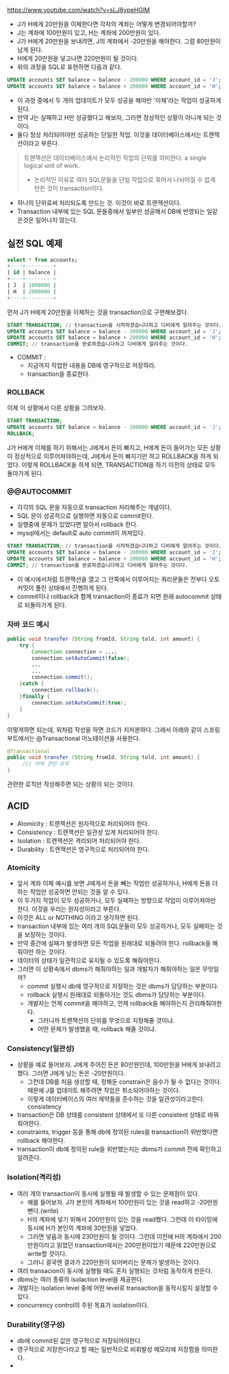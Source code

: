 https://www.youtube.com/watch?v=sLJ8ypeHGlM

- J가 H에게 20만원을 이체한다면 각자의 계좌는 어떻게 변경되어야할까?
- J는 계좌에 100만원이 있고, H는 계좌에 200만원이 있다.
- J가 H에게 20만원을 보내려면, J의 계좌에서 -20만원을 해야한다. 그럼 80만원이 남게 된다.
- H에게 20만원을 넣고나면 220만원이 될 것이다.
- 위의 과정을 SQL로 표현하면 다음과 같다.

```sql
UPDATE accounts SET balance = balance - 200000 WHERE account_id = 'J';
UPDATE accounts SET balance = balance + 200000 WHERE account_id = 'H';
```

- 이 과정 중에서 두 개의 업데이트가 모두 성공을 해야만 '이체'라는 작업이 성공하게 된다.
- 만약 J는 실패하고 H만 성공했다고 해보자, 그러면 정상적인 상황이 아니게 되는 것이다.
- 둘다 정상 처리되어야만 성공하는 단일한 작업. 이것을 데이터베이스에서는 트랜잭션이라고 부른다.

> 트랜잭션은 데이터베이스에서 논리적인 작업의 단위를 의미한다.
> a single logical unit of work.
>
> - 논리적인 이유로 여러 SQL문들을 단일 작업으로 묶어서 나뉘어질 수 없게 만든 것이 transaction이다.

- 하나의 단위로써 처리되도록 만드는 것. 이것이 바로 트랜잭션이다.
- Transaction 내부에 있는 SQL 문들중에서 일부만 성공해서 DB에 반영되는 일같은것은 일어나지 않는다.

## 실전 SQL 예제

```sql
select * from accounts;
+----+---------+
| id | balance |
+----+---------+
| J  | 1000000 |
| H  | 2000000 |
+----+---------+
```

먼저 J가 H에게 20만원을 이체하는 것을 transaction으로 구현해보겠다.

```sql
START TRANSACTION; // transaction을 시작하겠습니다하고 디비에게 알려주는 것이다.
UPDATE accounts SET balance = balance - 200000 WHERE account_id = 'J';
UPDATE accounts SET balance = balance + 200000 WHERE account_id = 'H';
COMMIT; // transaction을 완료하겠습니다하고 디비에게 알려주는 것이다.
```

- COMMIT :
  - 지금까지 작업한 내용을 DB에 영구적으로 저장하라.
  - transaction을 종료한다.

### ROLLBACK

이제 이 상황에서 다른 상황을 그려보자.

```sql
START TRANSACTION;
UPDATE accounts SET balance = balance - 200000 WHERE account_id = 'J';
ROLLBACK;
```

J가 H에게 이체를 하기 위해서는 J에게서 돈이 빠지고, H에게 돈이 들어가는 모든 상황이 정상적으로 이루어져야하는데,
J에게서 돈이 빠지기만 하고 ROLLBACK을 하게 되었다.
이렇게 ROLLBACK을 하게 되면, TRANSACTION을 하기 이전의 상태로 모두 돌아가게 된다.

### @@AUTOCOMMIT

- 각각의 SQL 문을 자동으로 transaction 처리해주는 개념이다.
- SQL 문이 성공적으로 실행하면 자동으로 commit한다.
- 실행중에 문제가 있었다면 알아서 rollback 한다.
- mysql에서는 default로 auto commit이 꺼져있다.

```sql
START TRANSACTION; // transaction을 시작하겠습니다하고 디비에게 알려주는 것이다.
UPDATE accounts SET balance = balance - 200000 WHERE account_id = 'J';
UPDATE accounts SET balance = balance + 200000 WHERE account_id = 'H';
COMMIT; // transaction을 완료하겠습니다하고 디비에게 알려주는 것이다.
```

- 이 예시에서처럼 트랜잭션을 열고 그 안쪽에서 이루어지는 쿼리문들은 전부다 오토 커밋이 풀린 상태에서 진행하게 된다.
- commit이나 rollback과 함께 transaction이 종료가 되면 원래 autocommit 상태로 되돌아가게 된다.

### 자바 코드 예시

```java
public void transfer (String fromId, String told, int amount) {
    try {
        Connection connection = ...;
        connection.setAutoCommit(false);
        ...
        ...
        connection.commit();
    }catch {
        connection.rollback();
    }finally {
        connection.setAutoCommit(true);
    }
}
```

이렇게하면 되는데, 위처럼 작성을 하면 코드가 지저분하다. 그래서 아래와 같이 스프링부트에서는 @Transactional 어노테이션을 사용한다.

```java
@Transactional
public void transfer (String fromId, String told, int amount) {
     /// 이체 관련 로직
}
```

관련한 로직만 작성해주면 되는 상황이 되는 것이다.

## ACID

- Atomicity : 트랜잭션은 원자적으로 처리되어야 한다.
- Consistency : 트랜잭션은 일관성 있게 처리되어야 한다.
- Isolation : 트랜잭션은 격리되어 처리되어야 한다.
- Durability : 트랜잭션은 영구적으로 처리되어야 한다.

### Atomicity

- 앞서 계좌 이체 예시를 보면 J에게서 돈을 빼는 작업만 성공하거나, H에게 돈을 더하는 작업만 성공하면 안되는 것을 알 수 있다.
- 이 두가지 작업이 모두 성공하거나, 모두 실패하는 방향으로 작업이 이루어져야만 한다. 이것을 우리는 원자성이라고 부른다.
- 이것은 ALL or NOTHING 이라고 생각하면 된다.
- transaction 내부에 있는 여러 개의 SQL문들이 모두 성공하거나, 모두 실패하는 것을 보장하는 것이다.
- 만약 중간에 실패가 발생하면 모든 작업을 원래대로 되돌려야 한다. rollback을 해줘야만 하는 것이다.
- 데이터의 상태가 일관적으로 유지될 수 있도록 해줘야한다.
- 그러면 이 상황속에서 dbms가 해줘야하는 일과 개발자가 해줘야하는 일은 무엇일까?
  - commit 실행시 db에 영구적으로 저장하는 것은 dbms가 담당하는 부분이다.
  - rollback 실행시 원래대로 되돌아가는 것도 dbms가 담당하는 부분이다.
  - 개발자는 언제 commit을 해야하고, 언제 rollback을 해야하는지 관리해줘야한다.
    - 그러니까 트랜잭션의 단위를 무엇으로 지정해줄 것이냐.
    - 어떤 문제가 발생했을 때, rollback 해줄 것이냐.

### Consistency(일관성)

- 상황을 예로 들어보자. J에게 주어진 돈은 80만원인데, 100만원을 H에게 보내려고 했다. 그러면 J에게 남는 돈은 -20만원이다.
  - 그런데 DB를 처음 생성할 때, 정해둔 constrain은 음수가 될 수 없다는 것이다. 때문에 J를 업데이트 해주려면 작업은 취소되어야하는 것이다.
  - 이렇게 데이터베이스의 여러 제약들을 준수하는 것을 일관성이라고한다. consistency
- transaction은 DB 상태를 consistent 상태에서 또 다른 consistent 상태로 바꿔줘야한다.
- constraints, trigger 등을 통해 db에 정의된 rules을 transaction이 위반했다면 rollback 해야한다.
- transaction이 db에 정의된 rule을 위반했는지는 dbms가 commit 전에 확인하고 알려준다.

### Isolation(격리성)

- 여러 개의 transaction이 동시에 실행될 때 발생할 수 있는 문제점이 있다.
  - 예를 들어보자. J가 본인의 계좌에서 100만원이 있는 것을 read하고 -20만원 뺀다.(write)
  - H의 계좌에 넣기 위해서 200만원이 있는 것을 read했다. 그런데 이 타이밍에 동시에 H가 본인의 계좌에 30만원을 넣었다.
  - 그러면 넣음과 동시에 230만원이 될 것이다. 그런데 이전에 H의 계좌에서 200만원이라고 읽었던 transaction에서는 200만원이었기 때문에 220만원으로 write할 것이다.
  - 그러니 결국엔 결과가 220만원이 되어버리는 문제가 발생하는 것이다.
- 여러 transacion이 동시에 실행될 때도 혼자 실행되는 것처럼 동작하게 만든다.
- dbms는 여러 종류의 isolaction level을 제공한다.
- 개발자는 isolation level 중에 어떤 level로 transaction을 동작시킬지 설정할 수 있다.
- concurrency control의 주된 목표가 isolation이다.

### Durability(영구성)

- db에 commit된 값은 영구적으로 저장되어야한다.
- 영구적으로 저장한다라고 할 때는 일반적으로 비휘발성 메모리에 저장함을 의미한다.
-
